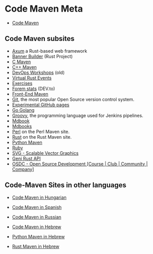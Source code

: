 # Code Maven Meta


* [Code Maven](https://code-maven.com/)

## Code Maven subsites

* [Axum](https://axum.code-maven.com/) a Rust-based web framework
* [Banner Builder](https://banner-builder.code-maven.com/) (Rust Project)
* [C Maven](https://c.code-maven.com/)
* [C++ Maven](https://cpp.code-maven.com/)
* [DevOps Workshops](https://devops-workshops.code-maven.com/) (old)
* [Virtual Rust Events](https://events.code-maven.com/)
* [Exercises](https://exercises.code-maven.com/)
* [Forem stats](https://forem.code-maven.com/) (DEV.to)
* [Front-End Maven](https://front.code-maven.com/)
* [Git](https://git.code-maven.com/), the most popular Open Source version control system.
* [Experimental GitHub pages](https://github.code-maven.com/)
* [Go Golang](https://go.code-maven.com/)
* [Groovy](https://groovy.code-maven.com/), the programming language used for Jenkins pipelines.
* [Mdbook](https://mdbook.code-maven.com/)
* [Mdbooks](https://mdbooks.code-maven.com/)
* [Perl](https://perlmaven.com/) on the Perl Maven site.
* [Rust](https://rust.code-maven.com/) on the Rust Maven site.
* [Python Maven](https://python.code-maven.com/)
* [Ruby](https://ruby.code-maven.com/)
* [SVG - Scalable Vector Graphics](https://svg.code-maven.com/)
* [Geni Rust API](https://geni.code-maven.com/)
* [OSDC - Open Source Development [Course | Club | Community | Company]](https://osdc.code-maven.com/)

## Code-Maven Sites in other languages

* [Code Maven in Hungarian](https://hu.code-maven.com/)
* [Code Maven in Spanish](https://es.code-maven.com/)
* [Code Maven in Russian](https://ru.code-maven.com/)


* [Code Maven in Hebrew](https://he.code-maven.com/)
* [Python Maven in Hebrew](https://python-he.code-maven.com/)
* [Rust Maven in Hebrew](https://rust-he.code-maven.com/)

